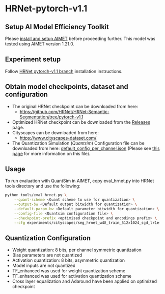 # HRNet-pytorch-v1.1

## Setup AI Model Efficiency Toolkit
Please [install and setup AIMET](../../README.md#install-aimet) before proceeding further. This model was tested using AIMET version 1.21.0.

## Experiment setup
Follow [HRNet pytorch-v1.1 branch](https://github.com/HRNet/HRNet-Semantic-Segmentation/blob/pytorch-v1.1/README.md#quick-start) installation instructions.

## Obtain model checkpoints, dataset and configuration
- The original HRNet checkpoint can be downloaded from here:
  - https://github.com/HRNet/HRNet-Semantic-Segmentation/tree/pytorch-v1.1
- Optimized HRNet checkpoint can be downloaded from the [Releases](/../../releases) page.
- Cityscapes can be downloaded from here:
  - https://www.cityscapes-dataset.com/
- The Quantization Simulation (*Quantsim*) Configuration file can be downloaded from here: [default_config_per_channel.json](https://github.qualcomm.com/qualcomm-ai/aimet/blob/17bcc525d6188f177837bbb789ccf55a81f6a1b5/TrainingExtensions/common/src/python/aimet_common/quantsim_config/default_config_per_channel.json) (Please see [this page](https://quic.github.io/aimet-pages/releases/1.21.0/user_guide/quantization_configuration.html) for more information on this file).

## Usage
To run evaluation with QuantSim in AIMET, copy eval_hrnet.py into HRNet tools directory and use the following:
```bash
python tools/eval_hrnet.py \
	--quant-scheme <Quant scheme to use for quantization> \
	--output-bw <Default output bitwidth for quantization> \
	--default-param-bw <Default parameter bitwidth for quantization> \
	--config-file <Quantsim configuration file> \
	--checkpoint-prefix <optimized checkpoint and encodings prefix> \
	--cfg experiments/cityscapes/seg_hrnet_w48_train_512x1024_sgd_lr1e-2_wd5e-4_bs_12_epoch484.yaml TEST.FLIP_TEST False
```

## Quantization Configuration
- Weight quantization: 8 bits, per channel symmetric quantization
- Bias parameters are not quantized
- Activation quantization: 8 bits, asymmetric quantization
- Model inputs are not quantized
- TF_enhanced was used for weight quantization scheme
- TF_enhanced was used for activation quantization scheme
- Cross layer equalization and Adaround have been applied on optimized checkpoint

